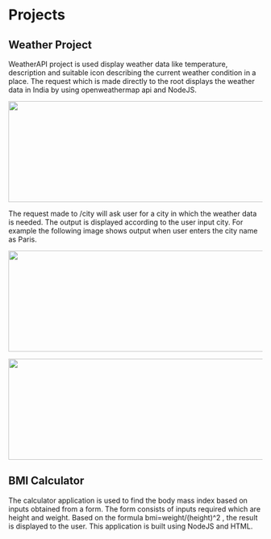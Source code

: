 # Projects
## Weather Project
WeatherAPI project is used display weather data like temperature, description and suitable icon describing the current weather condition in a place.
The request which is made directly to the root displays the weather data in India by using openweathermap api and NodeJS.
<p align="center"><img src="https://user-images.githubusercontent.com/79441278/178270631-19c7b040-0eea-4e7d-a8dc-e7952b29d8c6.png" width=600 height=200></p>

The request made to /city will ask user for a city in which the weather data is needed.
The output is displayed according to the user input city.
For example the following image shows output when user enters the city name as Paris.
<p align="center"><img src="https://user-images.githubusercontent.com/79441278/178270930-80b57402-b39f-4e68-8198-70b79f3aaa51.png" width=600 height=200></p>
<p align="center"><img src="https://user-images.githubusercontent.com/79441278/178271159-235fee58-e533-4d28-b286-1d628ae8cc1d.png" width=600 height=200></p>

## BMI Calculator
The calculator application is used to find the body mass index based on inputs obtained from a form. The form consists of inputs required which are height and weight. 
Based on the formula bmi=weight/(height)^2 , the result is displayed to the user. This application is built using NodeJS and HTML.

